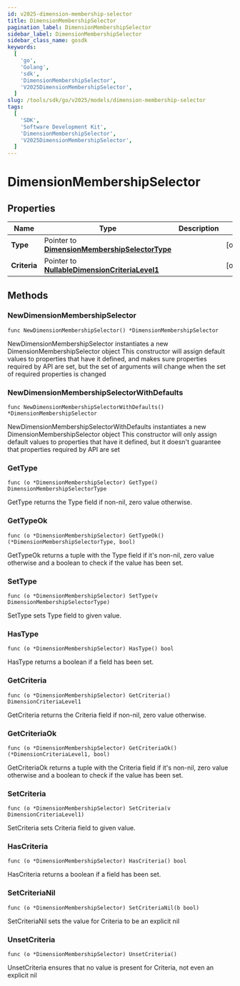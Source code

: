 ```yaml
---
id: v2025-dimension-membership-selector
title: DimensionMembershipSelector
pagination_label: DimensionMembershipSelector
sidebar_label: DimensionMembershipSelector
sidebar_class_name: gosdk
keywords:
  [
    'go',
    'Golang',
    'sdk',
    'DimensionMembershipSelector',
    'V2025DimensionMembershipSelector',
  ]
slug: /tools/sdk/go/v2025/models/dimension-membership-selector
tags:
  [
    'SDK',
    'Software Development Kit',
    'DimensionMembershipSelector',
    'V2025DimensionMembershipSelector',
  ]
---
```


# DimensionMembershipSelector

## Properties

| Name | Type | Description | Notes |
| --- | --- | --- | --- |
| **Type** | Pointer to [**DimensionMembershipSelectorType**](dimension-membership-selector-type) |  | [optional] |
| **Criteria** | Pointer to [**NullableDimensionCriteriaLevel1**](dimension-criteria-level1) |  | [optional] |

## Methods

### NewDimensionMembershipSelector

`func NewDimensionMembershipSelector() *DimensionMembershipSelector`

NewDimensionMembershipSelector instantiates a new DimensionMembershipSelector object This constructor will assign default values to properties that have it defined, and makes sure properties required by API are set, but the set of arguments will change when the set of required properties is changed

### NewDimensionMembershipSelectorWithDefaults

`func NewDimensionMembershipSelectorWithDefaults() *DimensionMembershipSelector`

NewDimensionMembershipSelectorWithDefaults instantiates a new DimensionMembershipSelector object This constructor will only assign default values to properties that have it defined, but it doesn't guarantee that properties required by API are set

### GetType

`func (o *DimensionMembershipSelector) GetType() DimensionMembershipSelectorType`

GetType returns the Type field if non-nil, zero value otherwise.

### GetTypeOk

`func (o *DimensionMembershipSelector) GetTypeOk() (*DimensionMembershipSelectorType, bool)`

GetTypeOk returns a tuple with the Type field if it's non-nil, zero value otherwise and a boolean to check if the value has been set.

### SetType

`func (o *DimensionMembershipSelector) SetType(v DimensionMembershipSelectorType)`

SetType sets Type field to given value.

### HasType

`func (o *DimensionMembershipSelector) HasType() bool`

HasType returns a boolean if a field has been set.

### GetCriteria

`func (o *DimensionMembershipSelector) GetCriteria() DimensionCriteriaLevel1`

GetCriteria returns the Criteria field if non-nil, zero value otherwise.

### GetCriteriaOk

`func (o *DimensionMembershipSelector) GetCriteriaOk() (*DimensionCriteriaLevel1, bool)`

GetCriteriaOk returns a tuple with the Criteria field if it's non-nil, zero value otherwise and a boolean to check if the value has been set.

### SetCriteria

`func (o *DimensionMembershipSelector) SetCriteria(v DimensionCriteriaLevel1)`

SetCriteria sets Criteria field to given value.

### HasCriteria

`func (o *DimensionMembershipSelector) HasCriteria() bool`

HasCriteria returns a boolean if a field has been set.

### SetCriteriaNil

`func (o *DimensionMembershipSelector) SetCriteriaNil(b bool)`

SetCriteriaNil sets the value for Criteria to be an explicit nil

### UnsetCriteria

`func (o *DimensionMembershipSelector) UnsetCriteria()`

UnsetCriteria ensures that no value is present for Criteria, not even an explicit nil
